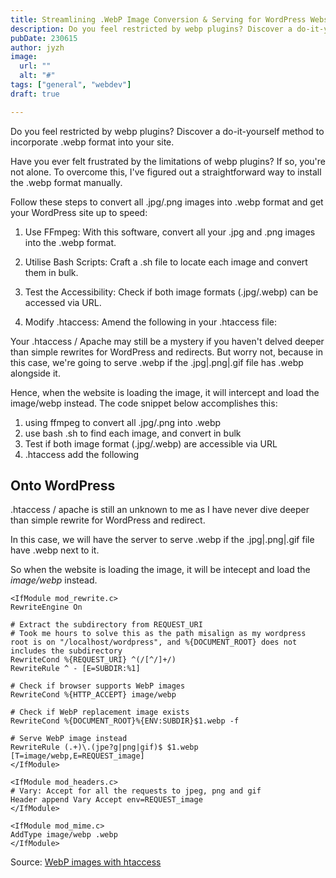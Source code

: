 ```yaml
---
title: Streamlining .WebP Image Conversion & Serving for WordPress Websites
description: Do you feel restricted by webp plugins? Discover a do-it-yourself method to incorporate .webp format into your site.
pubDate: 230615 
author: jyzh 
image:
  url: ""
  alt: "#"
tags: ["general", "webdev"]
draft: true

---
```


Do you feel restricted by webp plugins? Discover a do-it-yourself method to incorporate .webp format into your site.

Have you ever felt frustrated by the limitations of webp plugins? If so, you're not alone. To overcome this, I've figured out a straightforward way to install the .webp format manually.

Follow these steps to convert all .jpg/.png images into .webp format and get your WordPress site up to speed:

1. Use FFmpeg: With this software, convert all your .jpg and .png images into the .webp format.

2. Utilise Bash Scripts: Craft a .sh file to locate each image and convert them in bulk.

3. Test the Accessibility: Check if both image formats (.jpg/.webp) can be accessed via URL.

4. Modify .htaccess: Amend the following in your .htaccess file:

Your .htaccess / Apache may still be a mystery if you haven't delved deeper than simple rewrites for WordPress and redirects. But worry not, because in this case, we're going to serve .webp if the .jpg|.png|.gif file has .webp alongside it.

Hence, when the website is loading the image, it will intercept and load the image/webp instead. The code snippet below accomplishes this:


1. using ffmpeg to convert all .jpg/.png into .webp
2. use bash .sh to find each image, and convert in bulk
3. Test if both image format (.jpg/.webp) are accessible via URL
4. .htaccess add the following 

## Onto WordPress

.htaccess / apache is still an unknown to me as I have never dive deeper than simple rewrite for WordPress and redirect.

In this case, we will have the server to serve .webp if the .jpg|.png|.gif file have .webp next to it.

So when the website is loading the image, it will be intecept and load the *image/webp* instead.


```
<IfModule mod_rewrite.c>
RewriteEngine On

# Extract the subdirectory from REQUEST_URI
# Took me hours to solve this as the path misalign as my wordpress root is on "/localhost/wordpress", and %{DOCUMENT_ROOT} does not includes the subdirectory
RewriteCond %{REQUEST_URI} ^(/[^/]+/)
RewriteRule ^ - [E=SUBDIR:%1]

# Check if browser supports WebP images
RewriteCond %{HTTP_ACCEPT} image/webp

# Check if WebP replacement image exists
RewriteCond %{DOCUMENT_ROOT}%{ENV:SUBDIR}$1.webp -f

# Serve WebP image instead
RewriteRule (.+)\.(jpe?g|png|gif)$ $1.webp [T=image/webp,E=REQUEST_image]
</IfModule>

<IfModule mod_headers.c>
# Vary: Accept for all the requests to jpeg, png and gif
Header append Vary Accept env=REQUEST_image
</IfModule>

<IfModule mod_mime.c>
AddType image/webp .webp
</IfModule>
```
Source: [WebP images with htaccess](https://github.com/vincentorback/WebP-images-with-htaccess)